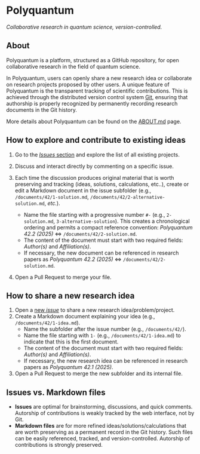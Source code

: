 # Polyquantum
_Collaborative research in quantum science, version-controlled._

## About
Polyquantum is a platform, structured as a GitHub repository, for open collaborative research in the field of quantum science.

In Polyquantum, users can openly share a new research idea or collaborate on research projects proposed by other users.
A unique feature of Polyquantum is the transparent tracking of scientific contributions. This is achieved through the distributed version control system [Git](https://en.wikipedia.org/wiki/Git), ensuring that authorship is properly recognized by permanently recording research documents in the Git history. 

More details about Polyquantum can be found on the [ABOUT.md](ABOUT.md) page.

## How to explore and contribute to existing ideas
1. Go to the [_Issues_ section](https://github.com/andreamari/polyquantum_test/issues) and explore the list of all existing projects.
1. Discuss and interact directly by commenting on a specific issue.
2. Each time the discussion produces original material that is worth preserving and tracking (ideas, solutions, calculations, etc..), create or edit a Markdown document in the issue subfolder (e.g., `/documents/42/1-solution.md`, `/documents/42/2-alternative-solution.md`, _etc._).
   - Name the file starting with a progressive number `#-` (e.g., `2-solution.md`, `3-alternative-solution`). This creates a chronological ordering and permits a compact reference convention: _Polyquantum 42.2 (2025)_ $\Leftrightarrow$ `/documents/42/2-solution.md`.
   - The content of the document must start with two required fields: _Author(s)_ and _Affiliation(s)_.
   - If necessary, the new document can be referenced in research papers as _Polyquantum 42.2 (2025)_ $\Leftrightarrow$ `/documents/42/2-solution.md`.

4. Open a Pull Request to merge your file.

## How to share a new research idea
1. Open a [new *issue*](https://github.com/andreamari/polyquantum_test/issues/new/choose) to share a new research idea/problem/project.
2. Create a Markdown document explaining your idea (e.g., `/documents/42/1-idea.md`).
   - Name the subfolder after the issue number (e.g., `/documents/42/`).
   - Name the file starting with `1-` (e.g., `/documents/42/1-idea.md`) to indicate that this is the first document.
   - The content of the document must start with two required fields: _Author(s)_ and _Affiliation(s)_.
   - If necessary, the new research idea can be referenced in research papers as _Polyquantum 42.1 (2025)_.
3. Open a Pull Request to merge the new subfolder and its internal file.  

## Issues vs. Markdown files
- **Issues** are optimal for brainstorming, discussions, and quick comments. Autorship of contributions is weakly tracked by the web interface, not by Git.
- **Markdown files** are for more refined ideas/solutions/calculations that are worth preserving as a permanent record in the Git history. Such files can be easily referenced, tracked, and version-controlled. Autorship of contributions is strongly preserved.
